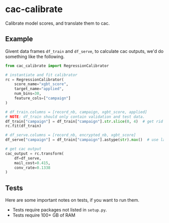 # cac-calibrate
Calibrate model scores, and translate them to cac.



## Example
Givent data frames `df_train` and `df_serve`, to calculate cac outputs, we'd do something like the following.
```python
from cac_calibrate import RegressionCalibrator

# instantiate and fit calibrator
rc = RegressionCalibrator(
    score_name="xgbt_score",
    target_name="applied",
    num_bins=30,
    feature_cols=["campaign"]
)

# df_train.columns = [record_nb, campaign, xgbt_score, applied]
# NOTE: df_train should only contain validation and test data.
df_train["campaign"] = df_train["campaign"].str.slice(0, 4)  # get rid of A, B, ... suffixes
rc.fit(df_train)

# df_serve.columns = [record_nb, encrypted_nb, xgbt_score]
df_serve["campaign"] = df_train["campaign"].astype(str).max()  # use latest campaign as feature for serving

# get cac output
cac_output = rc.transform(
    df=df_serve,
    mail_cost=0.415,
    conv_rate=0.1338
)
```

## Tests
Here are some important notes on tests, if you want to run them.
* Tests require packages not listed in `setup.py`.
* Tests require 100+ GB of RAM